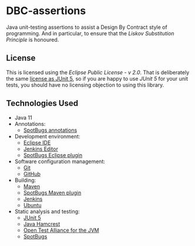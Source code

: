 # DBC-assertions
Java unit-testing assertions to assist a Design By Contract style of programming.
And in particular, to ensure that the *Liskov Substitution Principle* is honoured.

## License

This is licensed using the *Eclipse Public License - v 2.0*.
That is deliberately the same [license as JUnit 5](https://github.com/junit-team/junit5/blob/main/LICENSE.md),
so if you are happy to use *JUnit 5* for your unit tests, you should have no licensing objection to using this library.

## Technologies Used

* Java 11
* Annotations:
    * [SpotBugs annotations](https://javadoc.io/doc/com.github.spotbugs/spotbugs-annotations)
* Development environment:
    * [Eclipse IDE](https://www.eclipse.org/ide/)
    * [Jenkins Editor](https://github.com/de-jcup/eclipse-jenkins-editor)
    * [SpotBugs Eclipse plugin](https://marketplace.eclipse.org/content/spotbugs-eclipse-plugin)
* Software configuration management:
     * [Git](https://git-scm.com/)
     * [GitHub](https://github.com)
* Building:
    * [Maven](https://maven.apache.org/)
    * [SpotBugs Maven plugin](https://spotbugs.github.io/spotbugs-maven-plugin/index.html)
    * [Jenkins](https://jenkins.io/)
    * [Ubuntu](http://ubuntu.com)
* Static analysis and testing:
    * [JUnit 5](https://junit.org/junit5/)
    * [Java Hamcrest](http://hamcrest.org/JavaHamcrest/)
    * [Open Test Alliance for the JVM](https://github.com/ota4j-team/opentest4j)
    * [SpotBugs](https://spotbugs.github.io/)
